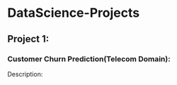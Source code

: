 # DataScience-Projects


## Project 1:
### Customer Churn Prediction(Telecom Domain):
Description: 

